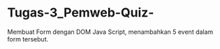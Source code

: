 # Tugas-3_Pemweb-Quiz-
Membuat Form dengan DOM Java Script, menambahkan 5 event dalam form tersebut. 
